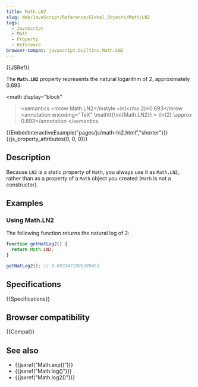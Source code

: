 ```yaml
---
title: Math.LN2
slug: Web/JavaScript/Reference/Global_Objects/Math/LN2
tags:
  - JavaScript
  - Math
  - Property
  - Reference
browser-compat: javascript.builtins.Math.LN2
---
```

{{JSRef}}

The **`Math.LN2`** property represents the natural logarithm of 2, approximately
0.693:

<math display="block"

> <semantics <mrow <mstyle mathvariant="monospace"><mi>Math.LN2</mi></mstyle
> <mo>=</mo><mo lspace="0em" rspace="0em">ln</mo><mo stretchy="false">(</mo
> <mn>2</mn><mo stretchy="false">)</mo><mo>≈</mo><mn>0.693</mn></mrow
> <annotation encoding="TeX" \mathtt{\mi{Math.LN2}} = \ln(2) \approx
> 0.693</annotation </semantics </math>

{{EmbedInteractiveExample("pages/js/math-ln2.html","shorter")}}{{js_property_attributes(0, 0, 0)}}

## Description

Because `LN2` is a static property of `Math`, you always use it as `Math.LN2`,
rather than as a property of a `Math` object you created (`Math` is not a
constructor).

## Examples

### Using Math.LN2

The following function returns the natural log of 2:

```js
function getNatLog2() {
  return Math.LN2;
}

getNatLog2(); // 0.6931471805599453
```

## Specifications

{{Specifications}}

## Browser compatibility

{{Compat}}

## See also

- {{jsxref("Math.exp()")}}
- {{jsxref("Math.log()")}}
- {{jsxref("Math.log2()")}}
